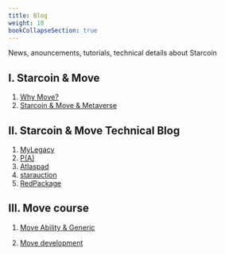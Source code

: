 ```yaml
---
title: Blog
weight: 10
bookCollapseSection: true
---
```


News, anouncements, tutorials, technical details about Starcoin 

<!--more-->

## I. Starcoin & Move

1. [Why Move?](https://starcoin.org/zh/developer/blog/starcoin_move_resource)
2. [Starcoin & Move & Metaverse](https://starcoin.org/zh/developer/blog/starcoin_metaverse)



## II. Starcoin & Move Technical Blog

1. [MyLegacy](https://starcoin.org/zh/developer/blog/move%E9%BB%91%E5%AE%A2%E6%9D%BE_mylegacy%E6%BA%90%E7%A0%81%E5%88%86%E6%9E%90/)
2. [P(A)](https://starcoin.org/zh/developer/blog/move%E9%BB%91%E5%AE%A2%E6%9D%BE_pa%E6%BA%90%E7%A0%81%E5%88%86%E6%9E%90/)
3. [Atlaspad](https://starcoin.org/zh/developer/blog/move_ido_atlaspad/)
4. [starauction](https://starcoin.org/zh/developer/blog/move_starauction/)
5. [RedPackage](https://starcoin.org/zh/developer/blog/move_redpackage/)



## III. Move course

1. [Move Ability & Generic](https://starcoin.org/zh/developer/blog/move_advanced_tutorial/)

2. [Move development](https://starcoin.org/zh/developer/blog/move_development/)